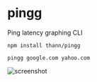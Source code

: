 # pingg
Ping latency graphing CLI

`npm install thann/pingg`

`pingg google.com yahoo.com`

![screenshot](https://gitlab.com/Thann/pingg/raw/master/example.png)
